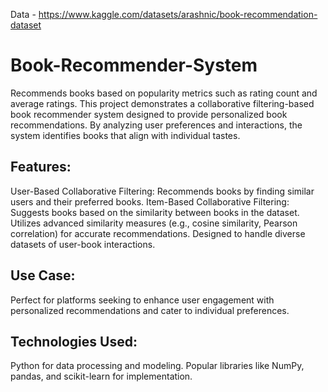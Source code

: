 Data - https://www.kaggle.com/datasets/arashnic/book-recommendation-dataset

# Book-Recommender-System
Recommends books based on popularity metrics such as rating count and average ratings.
This project demonstrates a collaborative filtering-based book recommender system designed to provide personalized book recommendations. By analyzing user preferences and interactions, the system identifies books that align with individual tastes.

## Features:
User-Based Collaborative Filtering: Recommends books by finding similar users and their preferred books.
Item-Based Collaborative Filtering: Suggests books based on the similarity between books in the dataset.
Utilizes advanced similarity measures (e.g., cosine similarity, Pearson correlation) for accurate recommendations.
Designed to handle diverse datasets of user-book interactions.

## Use Case:
Perfect for platforms seeking to enhance user engagement with personalized recommendations and cater to individual preferences.

## Technologies Used:
Python for data processing and modeling.
Popular libraries like NumPy, pandas, and scikit-learn for implementation.

